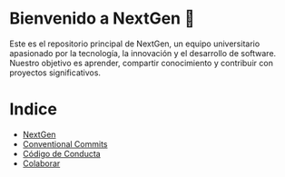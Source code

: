 # Bienvenido a NextGen 🚀

Este es el repositorio principal de NextGen, un equipo universitario apasionado por la tecnología, la innovación y el desarrollo de software. Nuestro objetivo es aprender, compartir conocimiento y contribuir con proyectos significativos.

# Indice

- [NextGen](profile/README.md)
- [Conventional Commits](docs/README.md)
- [Código de Conducta](CODE_OF_CONDUCT.md)
- [Colaborar](contributors/README.md)
